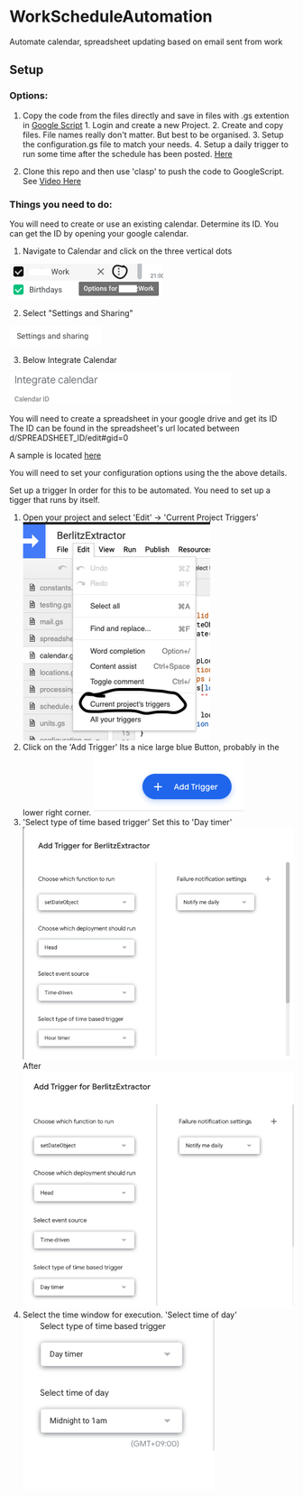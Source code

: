 # WorkScheduleAutomation
Automate calendar, spreadsheet updating based on email sent from work

## Setup

### Options:
  1. Copy the code from the files directly and save in files with .gs extention in [Google Script](script.google.com)
    1. Login and create a new Project.
    2. Create and copy files. File names really don't matter. But best to be organised.
    3. Setup the configuration.gs file to match your needs.
    4. Setup a daily trigger to run some time after the schedule has been posted. [Here](#trigger)

  2. Clone this repo and then use 'clasp' to push the code to GoogleScript. See [Video Here](https://www.youtube.com/watch?v=V_7kvwcZf_c)

### Things you need to do:

You will need to create or use an existing calendar. Determine its ID. You can get the ID by opening your google calendar.

1. Navigate to Calendar and click on the three vertical dots

![Options for ..](./Resources/ScreenOne.png)

2. Select "Settings and Sharing"

![Settings and Sharing](./Resources/ScreenTwo.png)

3. Below Integrate Calendar

![See ID below Integrate Calendar](./Resources/ScreenThree.png)

You will need to create a spreadsheet in your google drive and get its ID
The ID can be found in the spreadsheet's url located between d/SPREADSHEET_ID/edit#gid=0

A sample is located [here](https://docs.google.com/spreadsheets/d/1tRVtJX-2Bsn7vXIexK3Dtop5ko2BiFF2Hp83wuJrtPI/edit?usp=sharing)

You will need to set your configuration options using the the above details.

<a name="trigger"></a>Set up a trigger
In order for this to be automated. You need to set up a tigger that runs by itself.

1. Open your project and select 'Edit' -> 'Current Project Triggers' ![TriggerStepOne](./Resources/TriggerStepOne.png)
2. Click on the 'Add Trigger' Its a nice large blue Button, probably in the lower right corner.
![TriggerStepTwo](./Resources/TriggerStepTwo.png)
3. 'Select type of time based trigger' Set this to 'Day timer' ![TriggerStepThreeA](./Resources/TriggerStepThree.png) After ![TriggerStepThreeB](./Resources/TriggerStepThreeB.png)
4. Select the time window for execution. 'Select time of day' ![TriggerStepFour](./Resources/TriggerStepFour.png)
